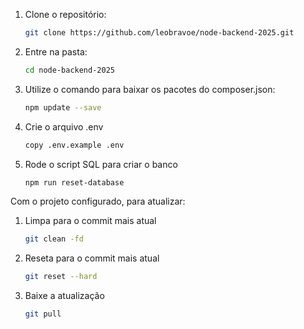 
1. Clone o repositório:
    ```bash
    git clone https://github.com/leobravoe/node-backend-2025.git
    ```

2. Entre na pasta:
    ```bash
    cd node-backend-2025
    ```

3. Utilize o comando para baixar os pacotes do composer.json:
    ```bash
    npm update --save
    ```

4. Crie o arquivo .env
    ```bash
    copy .env.example .env
    ```

5. Rode o script SQL para criar o banco
    ```bash
    npm run reset-database
    ```


Com o projeto configurado, para atualizar:

1. Limpa para o commit mais atual
    ```bash
    git clean -fd
    ```

2. Reseta para o commit mais atual
    ```bash
    git reset --hard
    ```

2. Baixe a atualização
    ```bash
    git pull
    ```
